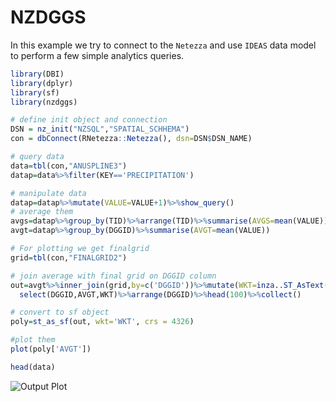 # NZDGGS

In this example we try to connect to the `Netezza` and use `IDEAS` data model to perform a few simple analytics queries.

```r
library(DBI)
library(dplyr)
library(sf)
library(nzdggs)

# define init object and connection
DSN = nz_init("NZSQL","SPATIAL_SCHHEMA")
con = dbConnect(RNetezza::Netezza(), dsn=DSN$DSN_NAME)

# query data 
data=tbl(con,"ANUSPLINE3")
datap=data%>%filter(KEY=='PRECIPITATION')

# manipulate data
datap=datap%>%mutate(VALUE=VALUE+1)%>%show_query()
# average them
avgs=datap%>%group_by(TID)%>%arrange(TID)%>%summarise(AVGS=mean(VALUE))%>%head(10)
avgt=datap%>%group_by(DGGID)%>%summarise(AVGT=mean(VALUE))

# For plotting we get finalgrid
grid=tbl(con,"FINALGRID2")

# join average with final grid on DGGID column
out=avgt%>%inner_join(grid,by=c('DGGID'))%>%mutate(WKT=inza..ST_AsText(GEOM))%>%
  select(DGGID,AVGT,WKT)%>%arrange(DGGID)%>%head(100)%>%collect()

# convert to sf object
poly=st_as_sf(out, wkt='WKT', crs = 4326)

#plot them
plot(poly['AVGT'])

head(data)
```
![Output Plot]("Rplot1.png")